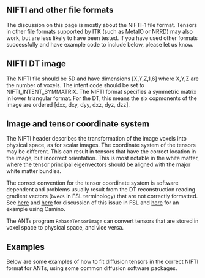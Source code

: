 ## NIFTI and other file formats

The discussion on this page is mostly about the NIFTI-1 file format. Tensors in other file formats supported by ITK (such as MetaIO or NRRD) may also work, but are less likely to have been tested. If you have used other formats successfully and have example code to include below, please let us know.


## NIFTI DT image

The NIFTI file should be 5D and have dimensions [X,Y,Z,1,6] where X,Y,Z are the number of voxels. The intent code should be set to NIFTI_INTENT_SYMMATRIX. The NIFTI format specifies a symmetric matrix in lower triangular format. For the DT, this means the six copmonents of the image are ordered [dxx, dxy, dyy, dxz, dyz, dzz]. 


## Image and tensor coordinate system

The NIFTI header describes the transformation of the image voxels into physical space, as for scalar images. The coordinate system of the tensors may be different. This can result in tensors that have the correct location in the image, but incorrect orientation. This is most notable in the white matter, where the tensor principal eigenvectors should be aligned with the major white matter bundles.

The correct convention for the tensor coordinate system is software dependent and problems usually result from the DT reconstruction reading gradient vectors (`bvecs` in FSL terminology) that are not correctly formatted. See [here](https://fsl.fmrib.ox.ac.uk/fsl/fslwiki/FDT/FAQ#What_conventions_do_the_bvecs_use.3F) and [here](https://users.fmrib.ox.ac.uk/~paulmc/fsleyes/userdoc/latest/troubleshooting.html#line-vectors-tensors-fibre-orientation-distributions-are-left-right-flipped) for discussion of this issue in FSL and [here](http://camino.cs.ucl.ac.uk/index.php?n=Tutorials.DTI) for an example using Camino.

The ANTs program `RebaseTensorImage` can convert tensors that are stored in voxel space to physical space, and vice versa.


## Examples

Below are some examples of how to fit diffusion tensors in the correct NIFTI format for ANTs, using some common diffusion software packages.